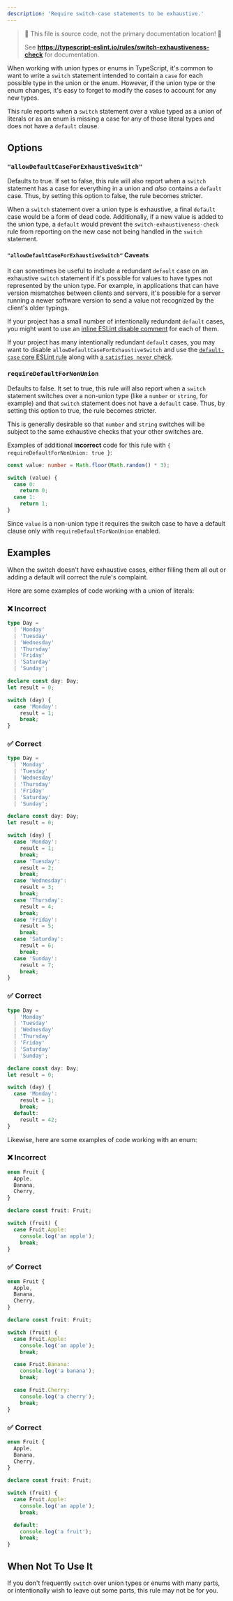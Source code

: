 ```yaml
---
description: 'Require switch-case statements to be exhaustive.'
---
```


> 🛑 This file is source code, not the primary documentation location! 🛑
>
> See **https://typescript-eslint.io/rules/switch-exhaustiveness-check** for documentation.

When working with union types or enums in TypeScript, it's common to want to write a `switch` statement intended to contain a `case` for each possible type in the union or the enum.
However, if the union type or the enum changes, it's easy to forget to modify the cases to account for any new types.

This rule reports when a `switch` statement over a value typed as a union of literals or as an enum is missing a case for any of those literal types and does not have a `default` clause.

## Options

### `"allowDefaultCaseForExhaustiveSwitch"`

Defaults to true. If set to false, this rule will also report when a `switch` statement has a case for everything in a union and _also_ contains a `default` case. Thus, by setting this option to false, the rule becomes stricter.

When a `switch` statement over a union type is exhaustive, a final `default` case would be a form of dead code.
Additionally, if a new value is added to the union type, a `default` would prevent the `switch-exhaustiveness-check` rule from reporting on the new case not being handled in the `switch` statement.

#### `"allowDefaultCaseForExhaustiveSwitch"` Caveats

It can sometimes be useful to include a redundant `default` case on an exhaustive `switch` statement if it's possible for values to have types not represented by the union type.
For example, in applications that can have version mismatches between clients and servers, it's possible for a server running a newer software version to send a value not recognized by the client's older typings.

If your project has a small number of intentionally redundant `default` cases, you might want to use an [inline ESLint disable comment](https://eslint.org/docs/latest/use/configure/rules#using-configuration-comments-1) for each of them.

If your project has many intentionally redundant `default` cases, you may want to disable `allowDefaultCaseForExhaustiveSwitch` and use the [`default-case` core ESLint rule](https://eslint.org/docs/latest/rules/default-case) along with [a `satisfies never` check](https://www.typescriptlang.org/play?#code/C4TwDgpgBAYgTgVwJbCgXigcgIZjAGwkygB8sAjbAO2u0wG4AoRgMwSoGNgkB7KqBAGcI8ZMAAULRCgBcsacACUcwcDhIqAcygBvRlCiCA7ig4ALKJIWLd+g1A7ZhWXASJy99+3AjAEcfhw8QgApZA4iJi8AX2YvR2dMShoaTA87Lx8-AIpaGjCkCIYMqFiSgBMIFmwEfGB0rwMpMUNsbkEWJAhBKCoIADcIOCjGrP9A9gBrKh4jKgKikYNY5cZYoA).

### `requireDefaultForNonUnion`

Defaults to false. It set to true, this rule will also report when a `switch` statement switches over a non-union type (like a `number` or `string`, for example) and that `switch` statement does not have a `default` case. Thus, by setting this option to true, the rule becomes stricter.

This is generally desirable so that `number` and `string` switches will be subject to the same exhaustive checks that your other switches are.

Examples of additional **incorrect** code for this rule with `{ requireDefaultForNonUnion: true }`:

```ts option='{ "requireDefaultForNonUnion": true }' showPlaygroundButton
const value: number = Math.floor(Math.random() * 3);

switch (value) {
  case 0:
    return 0;
  case 1:
    return 1;
}
```

Since `value` is a non-union type it requires the switch case to have a default clause only with `requireDefaultForNonUnion` enabled.

<!--/tabs-->

## Examples

When the switch doesn't have exhaustive cases, either filling them all out or adding a default will correct the rule's complaint.

Here are some examples of code working with a union of literals:

<!--tabs-->

### ❌ Incorrect

```ts
type Day =
  | 'Monday'
  | 'Tuesday'
  | 'Wednesday'
  | 'Thursday'
  | 'Friday'
  | 'Saturday'
  | 'Sunday';

declare const day: Day;
let result = 0;

switch (day) {
  case 'Monday':
    result = 1;
    break;
}
```

### ✅ Correct

```ts
type Day =
  | 'Monday'
  | 'Tuesday'
  | 'Wednesday'
  | 'Thursday'
  | 'Friday'
  | 'Saturday'
  | 'Sunday';

declare const day: Day;
let result = 0;

switch (day) {
  case 'Monday':
    result = 1;
    break;
  case 'Tuesday':
    result = 2;
    break;
  case 'Wednesday':
    result = 3;
    break;
  case 'Thursday':
    result = 4;
    break;
  case 'Friday':
    result = 5;
    break;
  case 'Saturday':
    result = 6;
    break;
  case 'Sunday':
    result = 7;
    break;
}
```

### ✅ Correct

```ts
type Day =
  | 'Monday'
  | 'Tuesday'
  | 'Wednesday'
  | 'Thursday'
  | 'Friday'
  | 'Saturday'
  | 'Sunday';

declare const day: Day;
let result = 0;

switch (day) {
  case 'Monday':
    result = 1;
    break;
  default:
    result = 42;
}
```

<!--/tabs-->

Likewise, here are some examples of code working with an enum:

<!--tabs-->

### ❌ Incorrect

```ts
enum Fruit {
  Apple,
  Banana,
  Cherry,
}

declare const fruit: Fruit;

switch (fruit) {
  case Fruit.Apple:
    console.log('an apple');
    break;
}
```

### ✅ Correct

```ts
enum Fruit {
  Apple,
  Banana,
  Cherry,
}

declare const fruit: Fruit;

switch (fruit) {
  case Fruit.Apple:
    console.log('an apple');
    break;

  case Fruit.Banana:
    console.log('a banana');
    break;

  case Fruit.Cherry:
    console.log('a cherry');
    break;
}
```

### ✅ Correct

```ts
enum Fruit {
  Apple,
  Banana,
  Cherry,
}

declare const fruit: Fruit;

switch (fruit) {
  case Fruit.Apple:
    console.log('an apple');
    break;

  default:
    console.log('a fruit');
    break;
}
```

<!--/tabs-->

## When Not To Use It

If you don't frequently `switch` over union types or enums with many parts, or intentionally wish to leave out some parts, this rule may not be for you.
